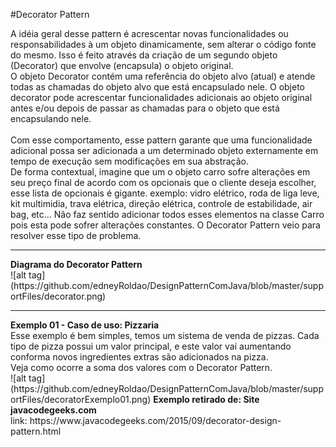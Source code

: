 #Decorator Pattern

A idéia geral desse pattern é acrescentar novas funcionalidades ou responsabilidades à um objeto dinamicamente, sem alterar o código fonte do mesmo. Isso é feito através da criação de um segundo objeto (Decorator) que envolve (encapsula) o objeto original.
<br/>
O objeto Decorator contém uma referência do objeto alvo (atual) e atende todas as chamadas do objeto alvo que está encapsulado nele. O objeto decorator pode acrescentar funcionalidades adicionais ao objeto original antes e/ou depois de passar as chamadas para o objeto que está encapsulando nele.  	
<br/>
Com esse comportamento, esse pattern garante que uma funcionalidade adicional possa ser adicionada a um determinado objeto externamente em tempo de execução sem modificações em sua abstração.
<br/>
De forma contextual, imagine que um o objeto carro sofre alterações em seu preço final de acordo com os opcionais que o cliente deseja escolher, esse lista de opcionais é gigante.
exemplo: vidro elétrico, roda de liga leve, kit multimidia, trava elétrica, direção elétrica, controle de estabilidade, air bag, etc... Não faz sentido adicionar todos esses elementos na classe Carro pois esta pode sofrer alterações constantes. O Decorator Pattern veio para resolver esse tipo de problema.
<br/>
<hr/>
<b>Diagrama do Decorator Pattern</b>
<br/>
![alt tag](https://github.com/edneyRoldao/DesignPatternComJava/blob/master/supportFiles/decorator.png)
<br/>
<hr/>
<b>Exemplo 01 - Caso de uso: Pizzaria</b>
<br/>
Esse exemplo é bem simples, temos um sistema de venda de pizzas. Cada tipo de pizza possui um valor principal, e este valor vai aumentando conforma novos
ingredientes extras são adicionados na pizza.
<br/>
Veja como ocorre a soma dos valores com o Decorator Pattern.
<br/>
![alt tag](https://github.com/edneyRoldao/DesignPatternComJava/blob/master/supportFiles/decoratorExemplo01.png)
<b>Exemplo retirado de: Site javacodegeeks.com</b>
<br/>
link: https://www.javacodegeeks.com/2015/09/decorator-design-pattern.html
<br/>
